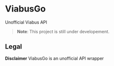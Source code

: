 # ViabusGo
Unofficial Viabus API

> **Note**: This project is still under developement.

## Legal

**Disclaimer** ViabusGo is an unofficial API wrapper
